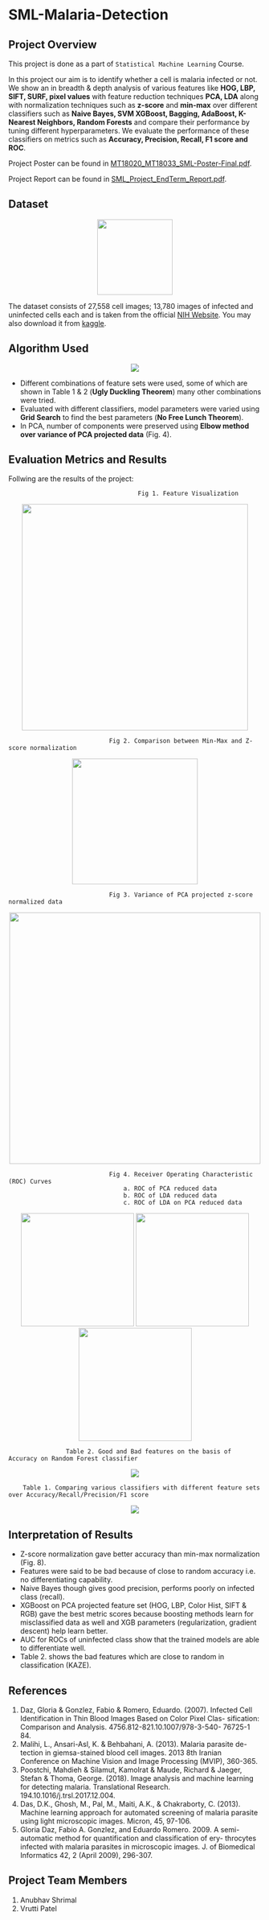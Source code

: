 # SML-Malaria-Detection

## Project Overview

This project is done as a part of `Statistical Machine Learning` Course.

In this project our aim is to identify whether a cell is malaria infected or not. We show an in breadth & depth analysis of various features like **HOG, LBP, SIFT, SURF, pixel values** with feature reduction techniques **PCA, LDA** along with normalization techniques such as **z-score** and **min-max** over different classifiers such as **Naive Bayes, SVM XGBoost, Bagging, AdaBoost, K-Nearest Neighbors, Random Forests** and compare their performance by tuning different hyperparameters. We evaluate the performance of these classifiers on metrics such as **Accuracy, Precision, Recall, F1 score and ROC**.

Project Poster can be found in [MT18020_MT18033_SML-Poster-Final.pdf](MT18020_MT18033_SML-Poster-Final.pdf).

Project Report can be found in [SML_Project_EndTerm_Report.pdf](SML_Project_EndTerm_Report.pdf).

## Dataset

<div align="center"><img src="plots/dataset_vis.png" height='150px'/></div>

The dataset consists of 27,558 cell images; 13,780 images of infected and uninfected cells each and is taken from the official [NIH Website](https://ceb.nlm.nih.gov/repositories/malaria-datasets/).
You may also download it from [kaggle](https://www.kaggle.com/iarunava/cell-images-for-detecting-malaria).

## Algorithm Used

<div align="center"><img src="plots/training_pipeline.png" /></div>

- Different combinations of feature sets were used, some of which are shown in Table 1 & 2 (**Ugly Duckling Theorem**) many other combinations were tried.
- Evaluated with different classifiers, model parameters were varied using **Grid Search** to find the best parameters (**No Free Lunch Theorem**).
- In PCA, number of components were preserved using **Elbow method over variance of PCA projected data** (Fig. 4).

## Evaluation Metrics and Results

Follwing are the results of the project:

                                        Fig 1. Feature Visualization
   <div align="center"><img src="plots/feature_visualization.jpg" height='450px'/></div>                                         

                                Fig 2. Comparison between Min-Max and Z-score normalization
   <div align="center"><img src="plots/normalization_comparison.png" height='250px'/></div>


                                Fig 3. Variance of PCA projected z-score normalized data
<div align="center"><img src="plots/eigen_vector_variance.jpg" height='500px'/></div>

                                Fig 4. Receiver Operating Characteristic (ROC) Curves
                                    a. ROC of PCA reduced data
                                    b. ROC of LDA reduced data
                                    c. ROC of LDA on PCA reduced data
<div align="center">
    <img src="plots/roc_pca_uninfected.png" height='225px'/>
    <img src="plots/roc_lda_uninfected.png" height='225px'/>
    <img src="plots/roc_lda_on_pca_uninfected.png" height='225px'/>
</div>

                    Table 2. Good and Bad features on the basis of Accuracy on Random Forest classifier
<div align="center"><img src="plots/features_comparison_table.png"/></div>

        Table 1. Comparing various classifiers with different feature sets over Accuracy/Recall/Precision/F1 score
<div align="center"><img src="plots/model_features_comparison_table.png"/></div>

## Interpretation of Results

- Z-score normalization gave better accuracy than min-max normalization (Fig. 8).
- Features were said to be bad because of close to random accuracy i.e. no
differentiating capability.
- Naive Bayes though gives good precision, performs poorly on infected class (recall).
- XGBoost on PCA projected feature set (HOG, LBP, Color Hist, SIFT & RGB) gave the
best metric scores because boosting methods learn for misclassified data as well
and XGB parameters (regularization, gradient descent) help learn better.
- AUC for ROCs of uninfected class show that the trained models are able to
differentiate well.
- Table 2. shows the bad features which are close to random in classification (KAZE).

## References

1. Daz, Gloria & Gonzlez, Fabio & Romero, Eduardo. (2007). Infected Cell Identification in Thin Blood Images Based on Color Pixel Clas- sification: Comparison and Analysis. 4756.812-821.10.1007/978-3-540- 76725-1 84.
2. Malihi, L., Ansari-Asl, K. & Behbahani, A. (2013). Malaria parasite de- tection in giemsa-stained blood cell images. 2013 8th Iranian Conference on Machine Vision and Image Processing (MVIP), 360-365.
3. Poostchi, Mahdieh & Silamut, Kamolrat & Maude, Richard & Jaeger, Stefan & Thoma, George. (2018). Image analysis and machine learning for detecting malaria. Translational Research. 194.10.1016/j.trsl.2017.12.004.
4. Das, D.K., Ghosh, M., Pal, M., Maiti, A.K., & Chakraborty, C. (2013). Machine learning approach for automated screening of malaria parasite using light microscopic images. Micron, 45, 97-106.
5. Gloria Daz, Fabio A. Gonzlez, and Eduardo Romero. 2009. A semi-automatic method for quantification and classification of ery- throcytes infected with malaria parasites in microscopic images. J. of Biomedical Informatics 42, 2 (April 2009), 296-307.

## Project Team Members

1. Anubhav Shrimal
2. Vrutti Patel